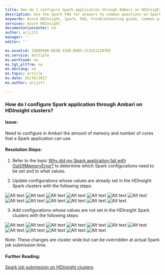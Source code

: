 ```yaml
---
title: How do I configure Spark application through Ambari on HDInsight clusters? | Microsoft Docs
description: Use the Spark FAQ for answers to common questions on Spark on Azure HDInsight platform.
keywords: Azure HDInsight, Spark, FAQ, troubleshooting guide, common problems, application configuration, Ambari
services: Azure HDInsight
documentationcenter: na
author: arijitt
manager: ''
editor: ''

ms.assetid: 25D89586-DE5B-4268-B5D5-CC2CE12207ED
ms.service: multiple
ms.workload: na
ms.tgt_pltfrm: na
ms.devlang: na
ms.topic: article
ms.date: 03/30/2017
ms.author: arijitt

---
```


### How do I configure Spark application through Ambari on HDInsight clusters?

#### Issue:

Need to configure in Ambari the amount of memory and number of cores that a Spark application can use.  

#### Resolution Steps: 

1. Refer to the topic [Why did my Spark application fail with OutOfMemoryError?](spark-application-failure-with-outofmemoryerror.md) to determine which Spark configurations need to be set and to what values.

2. Update configurations whose values are already set in the HDInsight Spark clusters with the following steps: 

![Alt text](media/spark-application-configuration-through-ambari/update-configuration-step-1.png)
![Alt text](media/spark-application-configuration-through-ambari/update-configuration-step-2.png)
![Alt text](media/spark-application-configuration-through-ambari/update-configuration-step-3.png)
![Alt text](media/spark-application-configuration-through-ambari/update-configuration-step-4.png)
![Alt text](media/spark-application-configuration-through-ambari/update-configuration-step-5.png)
![Alt text](media/spark-application-configuration-through-ambari/update-configuration-step-6.png)
![Alt text](media/spark-application-configuration-through-ambari/update-configuration-step-7.png)
![Alt text](media/spark-application-configuration-through-ambari/update-configuration-step-8.png)
![Alt text](media/spark-application-configuration-through-ambari/update-configuration-step-9.png)
![Alt text](media/spark-application-configuration-through-ambari/update-configuration-step-10.png)
![Alt text](media/spark-application-configuration-through-ambari/update-configuration-step-11.png)
![Alt text](media/spark-application-configuration-through-ambari/update-configuration-step-12.png)
![Alt text](media/spark-application-configuration-through-ambari/update-configuration-step-13.png)

3. Add configurations whose values are not set in the HDInsight Spark clusters with the following steps: 

![Alt text](media/spark-application-configuration-through-ambari/add-configuration-step-1.png)
![Alt text](media/spark-application-configuration-through-ambari/add-configuration-step-2.png)
![Alt text](media/spark-application-configuration-through-ambari/add-configuration-step-3.png)
![Alt text](media/spark-application-configuration-through-ambari/add-configuration-step-4.png)
![Alt text](media/spark-application-configuration-through-ambari/add-configuration-step-5.png)
![Alt text](media/spark-application-configuration-through-ambari/add-configuration-step-6.png)
![Alt text](media/spark-application-configuration-through-ambari/add-configuration-step-7.png)
![Alt text](media/spark-application-configuration-through-ambari/add-configuration-step-8.png)
![Alt text](media/spark-application-configuration-through-ambari/add-configuration-step-9.png)
![Alt text](media/spark-application-configuration-through-ambari/add-configuration-step-10.png)
![Alt text](media/spark-application-configuration-through-ambari/add-configuration-step-11.png)
![Alt text](media/spark-application-configuration-through-ambari/add-configuration-step-12.png)

Note: These changes are cluster wide but can be overridden at actual Spark job submission time.

#### Further Reading:

[Spark job submission on HDInsight clusters](https://blogs.msdn.microsoft.com/azuredatalake/2017/01/06/spark-job-submission-on-hdinsight-101/)
